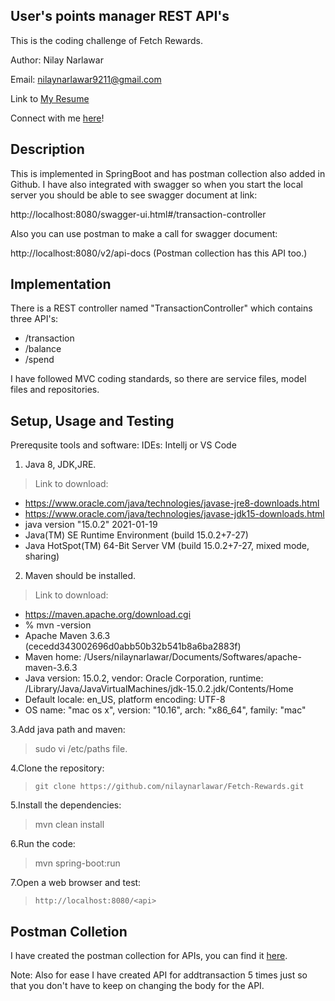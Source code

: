 
## User's points manager REST API's

This is the coding challenge of Fetch Rewards.

Author: Nilay Narlawar

Email: nilaynarlawar9211@gmail.com

Link to [My Resume](https://www.dropbox.com/s/lica27y0r4k4qyq/Nilay_Narlawar_Resume.pdf?dl=0)

Connect with me [here](https://www.linkedin.com/in/nnarlawar/)!

## Description
This is implemented in SpringBoot and has postman collection also added in Github. I have also integrated with swagger so when you start the local server you should be able to see swagger document at link:

http://localhost:8080/swagger-ui.html#/transaction-controller

Also you can use postman to make a call for swagger document:

http://localhost:8080/v2/api-docs (Postman collection has this API too.) 

## Implementation
There is a REST controller named "TransactionController" which contains three API's:

 * /transaction
 * /balance
 * /spend

I have followed MVC coding standards, so there are service files, model files and repositories. 

## Setup, Usage and Testing

Prerequsite tools and software:
IDEs: Intellj or VS Code

1. Java 8, JDK,JRE. 

> Link to download:

   * https://www.oracle.com/java/technologies/javase-jre8-downloads.html
   * https://www.oracle.com/java/technologies/javase-jdk15-downloads.html
   * java version "15.0.2" 2021-01-19
   * Java(TM) SE Runtime Environment (build 15.0.2+7-27)
   * Java HotSpot(TM) 64-Bit Server VM (build 15.0.2+7-27, mixed mode, sharing)

2. Maven should be installed.

> Link to download:
 
   * https://maven.apache.org/download.cgi
   *  % mvn -version
   * Apache Maven 3.6.3 (cecedd343002696d0abb50b32b541b8a6ba2883f)
   * Maven home: /Users/nilaynarlawar/Documents/Softwares/apache-maven-3.6.3
   * Java version: 15.0.2, vendor: Oracle Corporation, runtime: /Library/Java/JavaVirtualMachines/jdk-15.0.2.jdk/Contents/Home
   * Default locale: en_US, platform encoding: UTF-8
   * OS name: "mac os x", version: "10.16", arch: "x86_64", family: "mac"

3.Add java path and maven:

>  sudo vi /etc/paths file.

4.Clone the repository:

> `git clone https://github.com/nilaynarlawar/Fetch-Rewards.git`

5.Install the dependencies:

> mvn clean install

6.Run the code:

> mvn spring-boot:run

7.Open a web browser and test:

> `http://localhost:8080/<api>`


## Postman Colletion

I have created the postman collection for APIs, you can find it [here](https://github.com/nilaynarlawar/Fetch-Rewards/blob/main/FetchRewards.postman_collection.json). 

Note: Also for ease I have created API for addtransaction 5 times just so that you don't have to keep on changing the body for the API.
